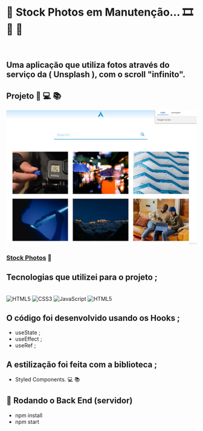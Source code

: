 # 🚧 Stock Photos em Manutenção... 🎞️ 📸 🚧

<br>

## Uma aplicação que utiliza fotos através do serviço da ( Unsplash ), com o scroll "infinito".

## Projeto 🥰 💻 📚

![](./src/assets/image/stock-photos.jpg)

### [Stock Photos](https://react-js-stock-photos.netlify.app/) 🔗

## Tecnologias que utilizei para o projeto ;  
<div style="display: inline_block"><br>
    <img  align="center" src="https://cdn.jsdelivr.net/gh/devicons/devicon/icons/html5/html5-original-wordmark.svg" heigth="30" width="40"alt="HTML5">
    <img  align="center" src="https://cdn.jsdelivr.net/gh/devicons/devicon/icons/css3/css3-original-wordmark.svg" heigth="30" width="40"alt="CSS3">
    <img  align="center" src="https://cdn.jsdelivr.net/gh/devicons/devicon/icons/javascript/javascript-original.svg" heigth="30" width="40"alt="JavaScript">
    <img  align="center" src="https://cdn.jsdelivr.net/gh/devicons/devicon/icons/react/react-original-wordmark.svg" heigth="30" width="40"alt="HTML5">
</div>

## O código foi desenvolvido usando os Hooks ;
- useState ; 
- useEffect ; 
- useRef ;
## A estilização foi feita com a biblioteca ;
- Styled Components. 💻 📚
## 🎲 Rodando o Back End (servidor)
- npm install
- npm start

